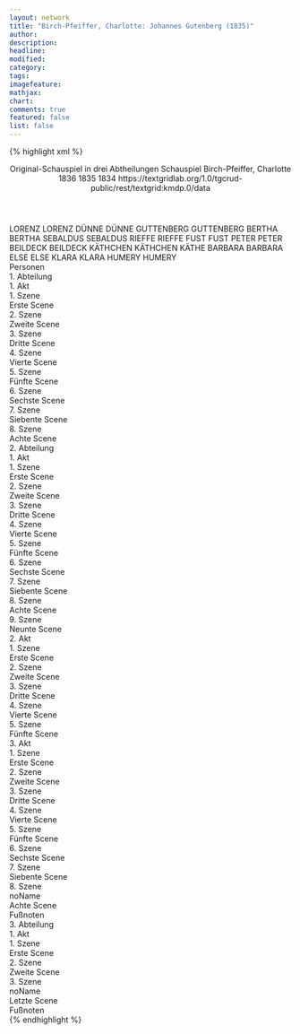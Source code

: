```yaml
---
layout: network
title: "Birch-Pfeiffer, Charlotte: Johannes Gutenberg (1835)"
author:
description:
headline:
modified:
category:
tags:
imagefeature: 
mathjax: 
chart: 
comments: true
featured: false
list: false
---
```

{% highlight xml %}
<?xml-model href="https://raw.githubusercontent.com/DLiNa/project/master/rules/lina.rnc"?><?xml-model href="https://raw.githubusercontent.com/DLiNa/project/master/rules/lina.sch"?>
<play xmlns="http://lina.digital">
  <header>
    <title>Johannes Gutenberg</title>
    <subtitle>Original-Schauspiel in drei Abtheilungen</subtitle>
    <genretitle>Schauspiel</genretitle>
    <author>Birch-Pfeiffer, Charlotte</author>
    <date type="print" when="1836">1836</date>
    <date type="premiere" when="1835">1835</date>
    <date type="written" when="1834">1834</date>
    <source>https://textgridlab.org/1.0/tgcrud-public/rest/textgrid:kmdp.0/data</source>
  </header>
  <personae>
    <character>
      <name>LORENZ</name>
      <alias xml:id="lorenz">
        <name>LORENZ</name>
      </alias>
    </character>
    <character>
      <name>DÜNNE</name>
      <alias xml:id="dünne">
        <name>DÜNNE</name>
      </alias>
    </character>
    <character>
      <name>GUTTENBERG</name>
      <alias xml:id="guttenberg">
        <name>GUTTENBERG</name>
      </alias>
    </character>
    <character>
      <name>BERTHA</name>
      <alias xml:id="bertha">
        <name>BERTHA</name>
      </alias>
    </character>
    <character>
      <name>SEBALDUS</name>
      <alias xml:id="sebaldus">
        <name>SEBALDUS</name>
      </alias>
    </character>
    <character>
      <name>RIEFFE</name>
      <alias xml:id="rieffe">
        <name>RIEFFE</name>
      </alias>
    </character>
    <character>
      <name>FUST</name>
      <alias xml:id="fust">
        <name>FUST</name>
      </alias>
    </character>
    <character>
      <name>PETER</name>
      <alias xml:id="peter">
        <name>PETER</name>
      </alias>
    </character>
    <character>
      <name>BEILDECK</name>
      <alias xml:id="beildeck">
        <name>BEILDECK</name>
      </alias>
    </character>
    <character>
      <name>KÄTHCHEN</name>
      <alias xml:id="käthchen">
        <name>KÄTHCHEN</name>
      </alias>
      <alias xml:id="käthe">
        <name>KÄTHE</name>
      </alias>
    </character>
    <character>
      <name>BARBARA</name>
      <alias xml:id="barbara">
        <name>BARBARA</name>
      </alias>
    </character>
    <character>
      <name>ELSE</name>
      <alias xml:id="else">
        <name>ELSE</name>
      </alias>
    </character>
    <character>
      <name>KLARA</name>
      <alias xml:id="klara">
        <name>KLARA</name>
      </alias>
    </character>
    <character>
      <name>HUMERY</name>
      <alias xml:id="humery">
        <name>HUMERY</name>
      </alias>
    </character>
  </personae>
  <text>
    <div>
      <head>Personen</head>
    </div>
    <div>
      <head>1. Abteilung</head>
      <div>
        <head>1. Akt</head>
        <div>
          <head>1. Szene</head>
          <div>
            <head>Erste Scene</head>
            <sp who="#lorenz">
              <amount n="5" unit="speech_acts"/>
              <amount n="179" unit="words"/>
              <amount n="3" unit="lines"/>
              <amount n="982" unit="chars"/>
            </sp>
            <sp who="#dünne">
              <amount n="4" unit="speech_acts"/>
              <amount n="193" unit="words"/>
              <amount n="1" unit="lines"/>
              <amount n="1083" unit="chars"/>
            </sp>
          </div>
        </div>
        <div>
          <head>2. Szene</head>
          <div>
            <head>Zweite Scene</head>
            <sp who="#guttenberg">
              <amount n="4" unit="speech_acts"/>
              <amount n="345" unit="words"/>
              <amount n="1888" unit="chars"/>
            </sp>
            <sp who="#dünne">
              <amount n="1" unit="speech_acts"/>
              <amount n="13" unit="words"/>
              <amount n="1" unit="lines"/>
              <amount n="81" unit="chars"/>
            </sp>
            <sp who="#lorenz">
              <amount n="2" unit="speech_acts"/>
              <amount n="71" unit="words"/>
              <amount n="389" unit="chars"/>
            </sp>
          </div>
        </div>
        <div>
          <head>3. Szene</head>
          <div>
            <head>Dritte Scene</head>
            <sp who="#guttenberg">
              <amount n="1" unit="speech_acts"/>
              <amount n="28" unit="words"/>
              <amount n="155" unit="chars"/>
            </sp>
            <sp who="#bertha">
              <amount n="2" unit="speech_acts"/>
              <amount n="319" unit="words"/>
              <amount n="1818" unit="chars"/>
            </sp>
            <sp who="#lorenz">
              <amount n="3" unit="speech_acts"/>
              <amount n="90" unit="words"/>
              <amount n="1" unit="lines"/>
              <amount n="483" unit="chars"/>
            </sp>
          </div>
        </div>
        <div>
          <head>4. Szene</head>
          <div>
            <head>Vierte Scene</head>
            <sp who="#sebaldus">
              <amount n="2" unit="speech_acts"/>
              <amount n="146" unit="words"/>
              <amount n="1" unit="lines"/>
              <amount n="815" unit="chars"/>
            </sp>
            <sp who="#lorenz">
              <amount n="1" unit="speech_acts"/>
              <amount n="23" unit="words"/>
              <amount n="160" unit="chars"/>
            </sp>
          </div>
        </div>
        <div>
          <head>5. Szene</head>
          <div>
            <head>Fünfte Scene</head>
            <sp who="#bertha">
              <amount n="16" unit="speech_acts"/>
              <amount n="801" unit="words"/>
              <amount n="6" unit="lines"/>
              <amount n="4276" unit="chars"/>
            </sp>
            <sp who="#sebaldus">
              <amount n="15" unit="speech_acts"/>
              <amount n="650" unit="words"/>
              <amount n="3" unit="lines"/>
              <amount n="3749" unit="chars"/>
            </sp>
          </div>
        </div>
        <div>
          <head>6. Szene</head>
          <div>
            <head>Sechste Scene</head>
            <sp who="#guttenberg">
              <amount n="4" unit="speech_acts"/>
              <amount n="146" unit="words"/>
              <amount n="787" unit="chars"/>
            </sp>
            <sp who="#sebaldus">
              <amount n="3" unit="speech_acts"/>
              <amount n="33" unit="words"/>
              <amount n="3" unit="lines"/>
              <amount n="191" unit="chars"/>
            </sp>
            <sp who="#lorenz">
              <amount n="1" unit="speech_acts"/>
              <amount n="54" unit="words"/>
              <amount n="292" unit="chars"/>
            </sp>
          </div>
        </div>
        <div>
          <head>7. Szene</head>
          <div>
            <head>Siebente Scene</head>
            <sp who="#guttenberg">
              <amount n="6" unit="speech_acts"/>
              <amount n="268" unit="words"/>
              <amount n="3" unit="lines"/>
              <amount n="1381" unit="chars"/>
            </sp>
            <sp who="#rieffe">
              <amount n="6" unit="speech_acts"/>
              <amount n="231" unit="words"/>
              <amount n="2" unit="lines"/>
              <amount n="1262" unit="chars"/>
            </sp>
          </div>
        </div>
        <div>
          <head>8. Szene</head>
          <div>
            <head>Achte Scene</head>
            <sp who="#guttenberg">
              <amount n="15" unit="speech_acts"/>
              <amount n="866" unit="words"/>
              <amount n="8" unit="lines"/>
              <amount n="4848" unit="chars"/>
            </sp>
            <sp who="#bertha">
              <amount n="11" unit="speech_acts"/>
              <amount n="584" unit="words"/>
              <amount n="3" unit="lines"/>
              <amount n="3187" unit="chars"/>
            </sp>
          </div>
        </div>
      </div>
    </div>
    <div>
      <head>2. Abteilung</head>
      <div>
        <head>1. Akt</head>
        <div>
          <head>1. Szene</head>
          <div>
            <head>Erste Scene</head>
            <sp who="#fust">
              <amount n="3" unit="speech_acts"/>
              <amount n="116" unit="words"/>
              <amount n="626" unit="chars"/>
            </sp>
            <sp who="#peter">
              <amount n="3" unit="speech_acts"/>
              <amount n="160" unit="words"/>
              <amount n="1" unit="lines"/>
              <amount n="878" unit="chars"/>
            </sp>
          </div>
        </div>
        <div>
          <head>2. Szene</head>
          <div>
            <head>Zweite Scene</head>
            <sp who="#guttenberg">
              <amount n="10" unit="speech_acts"/>
              <amount n="798" unit="words"/>
              <amount n="2" unit="lines"/>
              <amount n="4457" unit="chars"/>
            </sp>
            <sp who="#fust">
              <amount n="9" unit="speech_acts"/>
              <amount n="268" unit="words"/>
              <amount n="4" unit="lines"/>
              <amount n="1464" unit="chars"/>
            </sp>
            <sp who="#peter">
              <amount n="1" unit="speech_acts"/>
              <amount n="17" unit="words"/>
              <amount n="1" unit="lines"/>
              <amount n="78" unit="chars"/>
            </sp>
            <sp who="#beildeck">
              <amount n="1" unit="speech_acts"/>
              <amount n="34" unit="words"/>
              <amount n="195" unit="chars"/>
            </sp>
          </div>
        </div>
        <div>
          <head>3. Szene</head>
          <div>
            <head>Dritte Scene</head>
            <sp who="#fust">
              <amount n="1" unit="speech_acts"/>
              <amount n="59" unit="words"/>
              <amount n="327" unit="chars"/>
            </sp>
          </div>
        </div>
        <div>
          <head>4. Szene</head>
          <div>
            <head>Vierte Scene</head>
            <sp who="#peter">
              <amount n="1" unit="speech_acts"/>
              <amount n="102" unit="words"/>
              <amount n="561" unit="chars"/>
            </sp>
          </div>
        </div>
        <div>
          <head>5. Szene</head>
          <div>
            <head>Fünfte Scene</head>
            <sp who="#käthchen">
              <amount n="1" unit="speech_acts"/>
              <amount n="104" unit="words"/>
              <amount n="12" unit="lines"/>
              <amount n="559" unit="chars"/>
            </sp>
            <sp who="#peter">
              <amount n="6" unit="speech_acts"/>
              <amount n="156" unit="words"/>
              <amount n="2" unit="lines"/>
              <amount n="879" unit="chars"/>
            </sp>
            <sp who="#käthe">
              <amount n="6" unit="speech_acts"/>
              <amount n="397" unit="words"/>
              <amount n="1" unit="lines"/>
              <amount n="2372" unit="chars"/>
            </sp>
          </div>
        </div>
        <div>
          <head>6. Szene</head>
          <div>
            <head>Sechste Scene</head>
            <sp who="#käthe">
              <amount n="9" unit="speech_acts"/>
              <amount n="463" unit="words"/>
              <amount n="4" unit="lines"/>
              <amount n="2507" unit="chars"/>
            </sp>
            <sp who="#fust">
              <amount n="9" unit="speech_acts"/>
              <amount n="253" unit="words"/>
              <amount n="4" unit="lines"/>
              <amount n="1362" unit="chars"/>
            </sp>
            <sp who="#peter">
              <amount n="1" unit="speech_acts"/>
              <amount n="4" unit="words"/>
              <amount n="1" unit="lines"/>
              <amount n="23" unit="chars"/>
            </sp>
          </div>
        </div>
        <div>
          <head>7. Szene</head>
          <div>
            <head>Siebente Scene</head>
            <sp who="#guttenberg">
              <amount n="2" unit="speech_acts"/>
              <amount n="75" unit="words"/>
              <amount n="421" unit="chars"/>
            </sp>
            <sp who="#lorenz">
              <amount n="1" unit="speech_acts"/>
              <amount n="34" unit="words"/>
              <amount n="191" unit="chars"/>
            </sp>
          </div>
        </div>
        <div>
          <head>8. Szene</head>
          <div>
            <head>Achte Scene</head>
            <sp who="#käthe">
              <amount n="12" unit="speech_acts"/>
              <amount n="436" unit="words"/>
              <amount n="6" unit="lines"/>
              <amount n="2360" unit="chars"/>
            </sp>
            <sp who="#guttenberg">
              <amount n="11" unit="speech_acts"/>
              <amount n="415" unit="words"/>
              <amount n="5" unit="lines"/>
              <amount n="2315" unit="chars"/>
            </sp>
          </div>
        </div>
        <div>
          <head>9. Szene</head>
          <div>
            <head>Neunte Scene</head>
            <sp who="#lorenz">
              <amount n="1" unit="speech_acts"/>
              <amount n="28" unit="words"/>
              <amount n="166" unit="chars"/>
            </sp>
            <sp who="#guttenberg">
              <amount n="2" unit="speech_acts"/>
              <amount n="71" unit="words"/>
              <amount n="1" unit="lines"/>
              <amount n="442" unit="chars"/>
            </sp>
            <sp who="#käthe">
              <amount n="2" unit="speech_acts"/>
              <amount n="132" unit="words"/>
              <amount n="702" unit="chars"/>
            </sp>
          </div>
        </div>
      </div>
      <div>
        <head>2. Akt</head>
        <div>
          <head>1. Szene</head>
          <div>
            <head>Erste Scene</head>
            <sp who="#lorenz">
              <amount n="1" unit="speech_acts"/>
              <amount n="195" unit="words"/>
              <amount n="1" unit="lines"/>
              <amount n="1006" unit="chars"/>
            </sp>
          </div>
        </div>
        <div>
          <head>2. Szene</head>
          <div>
            <head>Zweite Scene</head>
            <sp who="#käthe">
              <amount n="13" unit="speech_acts"/>
              <amount n="428" unit="words"/>
              <amount n="4" unit="lines"/>
              <amount n="2285" unit="chars"/>
            </sp>
            <sp who="#peter">
              <amount n="3" unit="speech_acts"/>
              <amount n="61" unit="words"/>
              <amount n="2" unit="lines"/>
              <amount n="309" unit="chars"/>
            </sp>
            <sp who="#barbara">
              <amount n="4" unit="speech_acts"/>
              <amount n="169" unit="words"/>
              <amount n="1" unit="lines"/>
              <amount n="883" unit="chars"/>
            </sp>
            <sp who="#else">
              <amount n="2" unit="speech_acts"/>
              <amount n="51" unit="words"/>
              <amount n="266" unit="chars"/>
            </sp>
            <sp who="#lorenz">
              <amount n="6" unit="speech_acts"/>
              <amount n="422" unit="words"/>
              <amount n="2259" unit="chars"/>
            </sp>
          </div>
        </div>
        <div>
          <head>3. Szene</head>
          <div>
            <head>Dritte Scene</head>
            <sp who="#käthchen">
              <amount n="2" unit="speech_acts"/>
              <amount n="130" unit="words"/>
              <amount n="747" unit="chars"/>
            </sp>
            <sp who="#klara">
              <amount n="2" unit="speech_acts"/>
              <amount n="110" unit="words"/>
              <amount n="626" unit="chars"/>
            </sp>
            <sp who="#käthe">
              <amount n="1" unit="speech_acts"/>
              <amount n="28" unit="words"/>
              <amount n="154" unit="chars"/>
            </sp>
          </div>
        </div>
        <div>
          <head>4. Szene</head>
          <div>
            <head>Vierte Scene</head>
            <sp who="#bertha">
              <amount n="12" unit="speech_acts"/>
              <amount n="452" unit="words"/>
              <amount n="17" unit="lines"/>
              <amount n="2426" unit="chars"/>
            </sp>
            <sp who="#käthe">
              <amount n="11" unit="speech_acts"/>
              <amount n="813" unit="words"/>
              <amount n="2" unit="lines"/>
              <amount n="4507" unit="chars"/>
            </sp>
          </div>
        </div>
        <div>
          <head>5. Szene</head>
          <div>
            <head>Fünfte Scene</head>
            <sp who="#käthchen">
              <amount n="1" unit="speech_acts"/>
              <amount n="266" unit="words"/>
              <amount n="1438" unit="chars"/>
            </sp>
          </div>
        </div>
      </div>
      <div>
        <head>3. Akt</head>
        <div>
          <head>1. Szene</head>
          <div>
            <head>Erste Scene</head>
            <sp who="#barbara">
              <amount n="2" unit="speech_acts"/>
              <amount n="110" unit="words"/>
              <amount n="1" unit="lines"/>
              <amount n="593" unit="chars"/>
            </sp>
            <sp who="#fust">
              <amount n="1" unit="speech_acts"/>
              <amount n="69" unit="words"/>
              <amount n="374" unit="chars"/>
            </sp>
          </div>
        </div>
        <div>
          <head>2. Szene</head>
          <div>
            <head>Zweite Scene</head>
            <sp who="#fust">
              <amount n="4" unit="speech_acts"/>
              <amount n="133" unit="words"/>
              <amount n="1" unit="lines"/>
              <amount n="753" unit="chars"/>
            </sp>
            <sp who="#käthe">
              <amount n="4" unit="speech_acts"/>
              <amount n="74" unit="words"/>
              <amount n="2" unit="lines"/>
              <amount n="403" unit="chars"/>
            </sp>
          </div>
        </div>
        <div>
          <head>3. Szene</head>
          <div>
            <head>Dritte Scene</head>
            <sp who="#peter">
              <amount n="2" unit="speech_acts"/>
              <amount n="70" unit="words"/>
              <amount n="382" unit="chars"/>
            </sp>
            <sp who="#fust">
              <amount n="4" unit="speech_acts"/>
              <amount n="134" unit="words"/>
              <amount n="2" unit="lines"/>
              <amount n="724" unit="chars"/>
            </sp>
            <sp who="#käthe">
              <amount n="3" unit="speech_acts"/>
              <amount n="92" unit="words"/>
              <amount n="1" unit="lines"/>
              <amount n="475" unit="chars"/>
            </sp>
          </div>
        </div>
        <div>
          <head>4. Szene</head>
          <div>
            <head>Vierte Scene</head>
            <sp who="#barbara">
              <amount n="2" unit="speech_acts"/>
              <amount n="104" unit="words"/>
              <amount n="572" unit="chars"/>
            </sp>
            <sp who="#fust">
              <amount n="2" unit="speech_acts"/>
              <amount n="34" unit="words"/>
              <amount n="1" unit="lines"/>
              <amount n="192" unit="chars"/>
            </sp>
            <sp who="#peter">
              <amount n="1" unit="speech_acts"/>
              <amount n="6" unit="words"/>
              <amount n="1" unit="lines"/>
              <amount n="41" unit="chars"/>
            </sp>
          </div>
        </div>
        <div>
          <head>5. Szene</head>
          <div>
            <head>Fünfte Scene</head>
            <sp who="#käthchen">
              <amount n="1" unit="speech_acts"/>
              <amount n="102" unit="words"/>
              <amount n="531" unit="chars"/>
            </sp>
          </div>
        </div>
        <div>
          <head>6. Szene</head>
          <div>
            <head>Sechste Scene</head>
            <sp who="#guttenberg">
              <amount n="1" unit="speech_acts"/>
              <amount n="266" unit="words"/>
              <amount n="1533" unit="chars"/>
            </sp>
          </div>
        </div>
        <div>
          <head>7. Szene</head>
          <div>
            <head>Siebente Scene</head>
            <sp who="#lorenz">
              <amount n="4" unit="speech_acts"/>
              <amount n="174" unit="words"/>
              <amount n="1" unit="lines"/>
              <amount n="1003" unit="chars"/>
            </sp>
            <sp who="#guttenberg">
              <amount n="4" unit="speech_acts"/>
              <amount n="294" unit="words"/>
              <amount n="1" unit="lines"/>
              <amount n="1719" unit="chars"/>
            </sp>
          </div>
        </div>
        <div>
          <head>8. Szene</head>
          <div>
            <head>noName</head>
            <div>
              <head>Achte Scene</head>
              <sp who="#guttenberg">
                <amount n="11" unit="speech_acts"/>
                <amount n="507" unit="words"/>
                <amount n="5" unit="lines"/>
                <amount n="2718" unit="chars"/>
              </sp>
              <sp who="#käthe">
                <amount n="5" unit="speech_acts"/>
                <amount n="209" unit="words"/>
                <amount n="2" unit="lines"/>
                <amount n="1285" unit="chars"/>
              </sp>
              <sp who="#käthchen">
                <amount n="5" unit="speech_acts"/>
                <amount n="153" unit="words"/>
                <amount n="2" unit="lines"/>
                <amount n="885" unit="chars"/>
              </sp>
            </div>
            <div>
              <head>Fußnoten</head>
            </div>
          </div>
        </div>
      </div>
    </div>
    <div>
      <head>3. Abteilung</head>
      <div>
        <head>1. Akt</head>
        <div>
          <head>1. Szene</head>
          <div>
            <head>Erste Scene</head>
            <sp who="#guttenberg">
              <amount n="14" unit="speech_acts"/>
              <amount n="1095" unit="words"/>
              <amount n="5" unit="lines"/>
              <amount n="6172" unit="chars"/>
            </sp>
            <sp who="#bertha">
              <amount n="5" unit="speech_acts"/>
              <amount n="360" unit="words"/>
              <amount n="1" unit="lines"/>
              <amount n="1968" unit="chars"/>
            </sp>
            <sp who="#lorenz">
              <amount n="1" unit="speech_acts"/>
              <amount n="68" unit="words"/>
              <amount n="401" unit="chars"/>
            </sp>
          </div>
        </div>
        <div>
          <head>2. Szene</head>
          <div>
            <head>Zweite Scene</head>
            <sp who="#humery">
              <amount n="5" unit="speech_acts"/>
              <amount n="475" unit="words"/>
              <amount n="1" unit="lines"/>
              <amount n="2916" unit="chars"/>
            </sp>
            <sp who="#bertha">
              <amount n="4" unit="speech_acts"/>
              <amount n="137" unit="words"/>
              <amount n="2" unit="lines"/>
              <amount n="772" unit="chars"/>
            </sp>
            <sp who="#guttenberg">
              <amount n="2" unit="speech_acts"/>
              <amount n="118" unit="words"/>
              <amount n="691" unit="chars"/>
            </sp>
            <sp who="#lorenz">
              <amount n="1" unit="speech_acts"/>
              <amount n="6" unit="words"/>
              <amount n="1" unit="lines"/>
              <amount n="29" unit="chars"/>
            </sp>
          </div>
        </div>
        <div>
          <head>3. Szene</head>
          <div>
            <head>noName</head>
            <div>
              <head>Letzte Scene</head>
              <sp who="#fust">
                <amount n="6" unit="speech_acts"/>
                <amount n="238" unit="words"/>
                <amount n="1" unit="lines"/>
                <amount n="1285" unit="chars"/>
              </sp>
              <sp who="#humery">
                <amount n="7" unit="speech_acts"/>
                <amount n="393" unit="words"/>
                <amount n="10" unit="lines"/>
                <amount n="2665" unit="chars"/>
              </sp>
              <sp who="#bertha">
                <amount n="1" unit="speech_acts"/>
                <amount n="8" unit="words"/>
                <amount n="1" unit="lines"/>
                <amount n="31" unit="chars"/>
              </sp>
              <sp who="#peter">
                <amount n="2" unit="speech_acts"/>
                <amount n="26" unit="words"/>
                <amount n="2" unit="lines"/>
                <amount n="133" unit="chars"/>
              </sp>
              <sp who="#guttenberg">
                <amount n="3" unit="speech_acts"/>
                <amount n="98" unit="words"/>
                <amount n="1" unit="lines"/>
                <amount n="542" unit="chars"/>
              </sp>
            </div>
            <div>
              <head>Fußnoten</head>
            </div>
          </div>
        </div>
      </div>
    </div>
  </text>
</play>
{% endhighlight %}